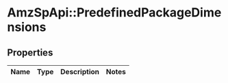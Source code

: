 # AmzSpApi::PredefinedPackageDimensions

## Properties
Name | Type | Description | Notes
------------ | ------------- | ------------- | -------------

